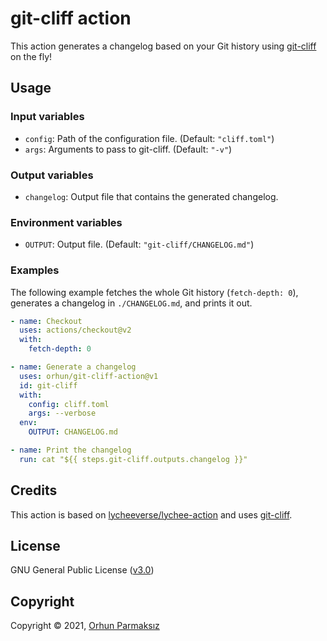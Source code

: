 # git-cliff action

This action generates a changelog based on your Git history using [git-cliff](https://github.com/orhun/git-cliff) on the fly!

## Usage

### Input variables

- `config`: Path of the configuration file. (Default: `"cliff.toml"`)
- `args`: Arguments to pass to git-cliff. (Default: `"-v"`)

### Output variables

- `changelog`: Output file that contains the generated changelog.

### Environment variables

- `OUTPUT`: Output file. (Default: `"git-cliff/CHANGELOG.md"`)

### Examples

The following example fetches the whole Git history (`fetch-depth: 0`), generates a changelog in `./CHANGELOG.md`, and prints it out.

```yml
- name: Checkout
  uses: actions/checkout@v2
  with:
    fetch-depth: 0

- name: Generate a changelog
  uses: orhun/git-cliff-action@v1
  id: git-cliff
  with:
    config: cliff.toml
    args: --verbose
  env:
    OUTPUT: CHANGELOG.md

- name: Print the changelog
  run: cat "${{ steps.git-cliff.outputs.changelog }}"
```

## Credits

This action is based on [lycheeverse/lychee-action](https://github.com/lycheeverse/lychee-action) and uses [git-cliff](https://github.com/orhun/git-cliff).

## License

GNU General Public License ([v3.0](https://www.gnu.org/licenses/gpl.txt))

## Copyright

Copyright © 2021, [Orhun Parmaksız](mailto:orhunparmaksiz@gmail.com)
